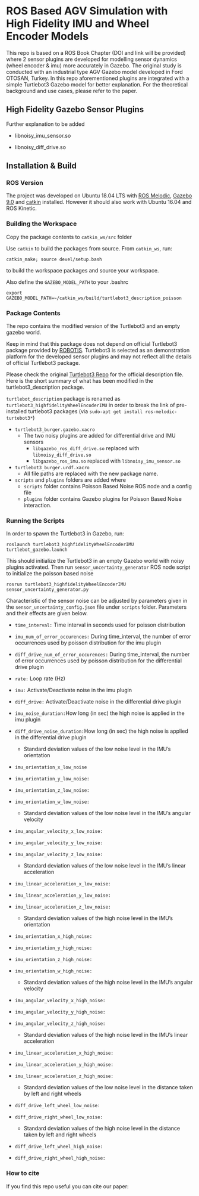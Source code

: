 # ROS Based AGV Simulation with High Fidelity IMU and Wheel Encoder Models
This repo is based on a ROS Book Chapter (DOI and link will be provided) where 2 sensor plugins are developed for modelling sensor dynamics (wheel encoder & imu) more accurately in Gazebo. 
The original study is conducted with an industrial type AGV Gazebo model developed in Ford OTOSAN, Turkey.
In this repo aforementioned plugins are integrated with a simple Turtlebot3 Gazebo model for better explanation. For the theoretical background and use cases, please refer to the paper.


## High Fidelity Gazebo Sensor Plugins

Further explanation to be added

* libnoisy_imu_sensor.so

* libnoisy_diff_drive.so

## Installation & Build
### ROS Version
The project was developed on Ubuntu 18.04 LTS with [ROS Melodic](http://wiki.ros.org/melodic), [Gazebo 9.0](http://gazebosim.org/) and [catkin](http://wiki.ros.org/catkin) installed. However it should also work with Ubuntu 16.04 and ROS Kinetic.


### Building the Workspace
Copy the package contents to ``catkin_ws/src`` folder


Use ``catkin`` to build the packages from source. From ``catkin_ws``, run:

``catkin_make; source devel/setup.bash``

to build the workspace packages and source your workspace.

Also define the ``GAZEBO_MODEL_PATH`` to your .bashrc 

``export GAZEBO_MODEL_PATH=~/catkin_ws/build/turtlebot3_description_poisson``

### Package Contents
The repo contains the modified version of the Turtlebot3 and an empty gazebo world. 

Keep in mind that this package does not depend on official Turtlebot3 package provided by [ROBOTIS](https://github.com/ROBOTIS-GIT/turtlebot3).
Turtlebot3 is selected as an demonstration platform for the developed sensor plugins and may not reflect all the details of official Turtlebot3 package.

Please check the original [Turtlebot3 Repo](https://github.com/ROBOTIS-GIT/turtlebot3) for the official description file. Here is the short summary of what has been modified in the turtlebot3_description package.

``turtlebot_description`` package is renamed as ``turtlebot3_highfidelityWheelEncoderIMU`` in order to break the link of pre-installed turtlebot3 packages (via ``sudo-apt get install ros-melodic-turtebot3*``)

* ``turtlebot3_burger.gazebo.xacro``
    * The two noisy plugins are added for differential drive and IMU sensors
        * ``libgazebo_ros_diff_drive.so`` replaced with ``libnoisy_diff_drive.so``
        * ``libgazebo_ros_imu.so`` replaced with ``libnoisy_imu_sensor.so``
* ``turtlebot3_burger.urdf.xacro``
    * All file paths are replaced with the new package name.
* ``scripts`` and ``plugins`` folders are added where
    * ``scripts`` folder contains Poisson Based Noise ROS node and a config file
    * ``plugins`` folder contains Gazebo plugins for Poisson Based Noise interaction.
    
### Running the Scripts

In order to spawn the Turtlebot3 in Gazebo, run:

``roslaunch turtlebot3_highfidelityWheelEncoderIMU turtlebot_gazebo.launch``

This should initialize the Turtlebot3 in an empty Gazebo world with noisy plugins activated.
Then run ``sensor_uncertainty_generator`` ROS node script to initialize the poisson based noise 

``rosrun turtlebot3_highfidelityWheelEncoderIMU sensor_uncertainty_generator.py``

Characteristic of the sensor noise can be adjusted by parameters given in the ``sensor_uncertainty_config.json`` file under ``scripts`` folder. Parameters and their effects are given below.

* ``time_interval:`` Time interval in seconds used for poisson distribution

* ``imu_num_of_error_occurences:`` During time_interval, the number of error occurrences used by poisson distribution for the imu plugin

* ``diff_drive_num_of_error_occurences:`` During time_interval, the number of error occurrences used by poisson distribution for the differential drive plugin

* ``rate:`` Loop rate (Hz)

* ``imu:`` Activate/Deactivate noise in the imu plugin

* ``diff_drive:`` Activate/Deactivate noise in the differential drive plugin

* ``imu_noise_duration:``How long (in sec) the high noise is applied in the imu plugin

* ``diff_drive_noise_duration:``How long (in sec) the high noise is applied in the differential drive plugin

    * Standard deviation values of the low noise level in the IMU’s orientation

* ``imu_orientation_x_low_noise``
* ``imu_orientation_y_low_noise:``
* ``imu_orientation_z_low_noise:``
* ``imu_orientation_w_low_noise:``

    * Standard deviation values of the low noise level in the IMU’s angular velocity
    
* ``imu_angular_velocity_x_low_noise:``
* ``imu_angular_velocity_y_low_noise:``
* ``imu_angular_velocity_z_low_noise:``

    * Standard deviation values of the low noise level in the IMU’s linear acceleration 
    
* ``imu_linear_acceleration_x_low_noise:``
* ``imu_linear_acceleration_y_low_noise:``
* ``imu_linear_acceleration_z_low_noise:``

    * Standard deviation values of the high noise level in the IMU’s orientation
    
* ``imu_orientation_x_high_noise:``
* ``imu_orientation_y_high_noise:``
* ``imu_orientation_z_high_noise:``
* ``imu_orientation_w_high_noise:``

    * Standard deviation values of the high noise level in the IMU’s angular velocity
    
* ``imu_angular_velocity_x_high_noise:``
* ``imu_angular_velocity_y_high_noise:``
* ``imu_angular_velocity_z_high_noise:``

    * Standard deviation values of the high noise level in the IMU’s linear acceleration
    
* ``imu_linear_acceleration_x_high_noise:``
* ``imu_linear_acceleration_y_high_noise:``
* ``imu_linear_acceleration_z_high_noise:``

    * Standard deviation values of the low noise level in the distance taken by left and right wheels
    
* ``diff_drive_left_wheel_low_noise:``
* ``diff_drive_right_wheel_low_noise:``

    * Standard deviation values of the high noise level in the distance taken by left and right wheels

* ``diff_drive_left_wheel_high_noise:``
* ``diff_drive_right_wheel_high_noise:``

    
### How to cite
If you find this repo useful you can cite our paper:
